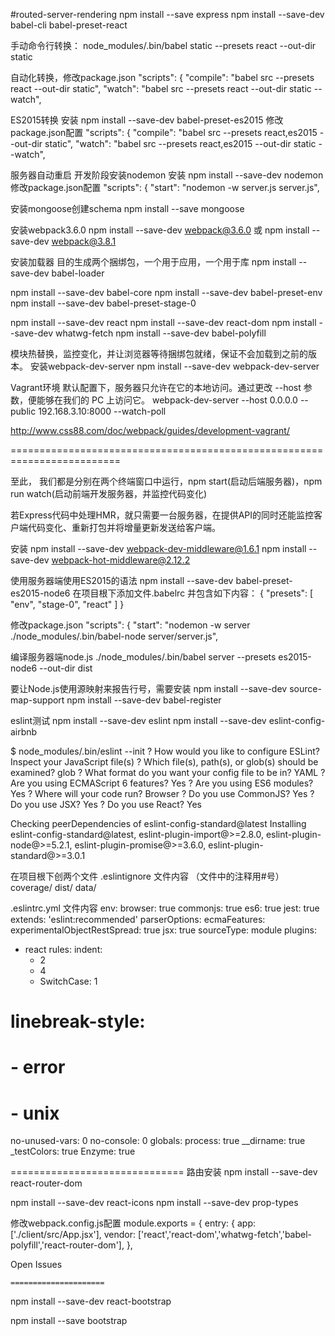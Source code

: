 #routed-server-rendering
npm install --save express
npm install --save-dev babel-cli babel-preset-react

手动命令行转换：
node_modules/.bin/babel static --presets react --out-dir static

自动化转换，修改package.json
"scripts": {
    "compile": "babel src --presets react --out-dir static",
    "watch": "babel src --presets react --out-dir static --watch",


ES2015转换
  安装
   npm install --save-dev babel-preset-es2015
  修改package.json配置
  "scripts": {
    "compile": "babel src --presets react,es2015 --out-dir static",
    "watch": "babel src --presets react,es2015 --out-dir static --watch",

服务器自动重启 开发阶段安装nodemon
  安装
  npm install --save-dev nodemon
  修改package.json配置
   "scripts": {
    "start": "nodemon -w server.js server.js",



安装mongoose创建schema
  npm install --save mongoose


安装webpack3.6.0
  npm install --save-dev webpack@3.6.0
或
   npm install --save-dev webpack@3.8.1

   安装加载器 目的生成两个捆绑包，一个用于应用，一个用于库
   npm install --save-dev babel-loader

   npm install --save-dev babel-core
   npm install --save-dev babel-preset-env
   npm install --save-dev babel-preset-stage-0

   npm install --save-dev react 
   npm install --save-dev react-dom 
   npm install --save-dev whatwg-fetch 
   npm install --save-dev babel-polyfill


   模块热替换，监控变化，并让浏览器等待捆绑包就绪，保证不会加载到之前的版本。
   安装webpack-dev-server
   npm install --save-dev webpack-dev-server

   
   Vagrant环境
   默认配置下，服务器只允许在它的本地访问。通过更改 --host 参数，便能够在我们的 PC 上访问它。
   webpack-dev-server --host 0.0.0.0 --public 192.168.3.10:8000 --watch-poll

   http://www.css88.com/doc/webpack/guides/development-vagrant/

=========================================================================

   至此， 我们都是分别在两个终端窗口中运行，npm start(启动后端服务器)，npm run watch(启动前端开发服务器，并监控代码变化)
  

   若Express代码中处理HMR，就只需要一台服务器，在提供API的同时还能监控客户端代码变化、重新打包并将增量更新发送给客户端。

   安装
      npm install --save-dev webpack-dev-middleware@1.6.1 
      npm install --save-dev webpack-hot-middleware@2.12.2 


使用服务器端使用ES2015的语法
npm install --save-dev babel-preset-es2015-node6
在项目根下添加文件.babelrc
并包含如下内容：
{
    "presets": [
      "env",
      "stage-0",
      "react"
    ]
  }

 修改package.json
  "scripts": {
    "start": "nodemon -w server ./node_modules/.bin/babel-node server/server.js",

编译服务器端node.js
./node_modules/.bin/babel server --presets es2015-node6 --out-dir dist

要让Node.js使用源映射来报告行号，需要安装
 npm install --save-dev source-map-support
 npm install --save-dev babel-register



eslint测试
 npm install --save-dev eslint 
 npm install --save-dev eslint-config-airbnb

 $ node_modules/.bin/eslint --init
? How would you like to configure ESLint? Inspect your JavaScript file(s)
? Which file(s), path(s), or glob(s) should be examined? glob
? What format do you want your config file to be in? YAML
? Are you using ECMAScript 6 features? Yes
? Are you using ES6 modules? Yes
? Where will your code run? Browser
? Do you use CommonJS? Yes
? Do you use JSX? Yes
? Do you use React? Yes


  Checking peerDependencies of eslint-config-standard@latest
Installing eslint-config-standard@latest, eslint-plugin-import@>=2.8.0, eslint-plugin-node@>=5.2.1, eslint-plugin-promise@>=3.6.0, eslint-plugin-standard@>=3.0.1

在项目根下创两个文件
.eslintignore 文件内容 （文件中的注释用#号）
    coverage/
    dist/
    data/

 .eslintrc.yml 文件内容
 env:
  browser: true
  commonjs: true
  es6: true
  jest: true
extends: 'eslint:recommended'
parserOptions:
  ecmaFeatures:
    experimentalObjectRestSpread: true
    jsx: true
  sourceType: module
plugins:
  - react
rules:
  indent:
    - 2
    - 4
    - SwitchCase: 1
  # linebreak-style:
  #  - error
  #  - unix 
  no-unused-vars: 0
  no-console: 0
globals:
    process: true
    __dirname: true
    _testColors: true
    Enzyme: true

==============================
路由安装
npm install --save-dev react-router-dom

npm install --save-dev react-icons
npm install --save-dev prop-types

修改webpack.config.js配置
module.exports = {
    entry: {
        app:  ['./client/src/App.jsx'],
        vendor: ['react','react-dom','whatwg-fetch','babel-polyfill','react-router-dom'],
    },


<Link  to={{
        pathname: '/issues',
        search:'?status=Open',
        hash: '#hash'
    }}>Open Issues</Link>   





    =====================
  npm install --save-dev react-bootstrap

 npm install --save bootstrap








   




   

  
  